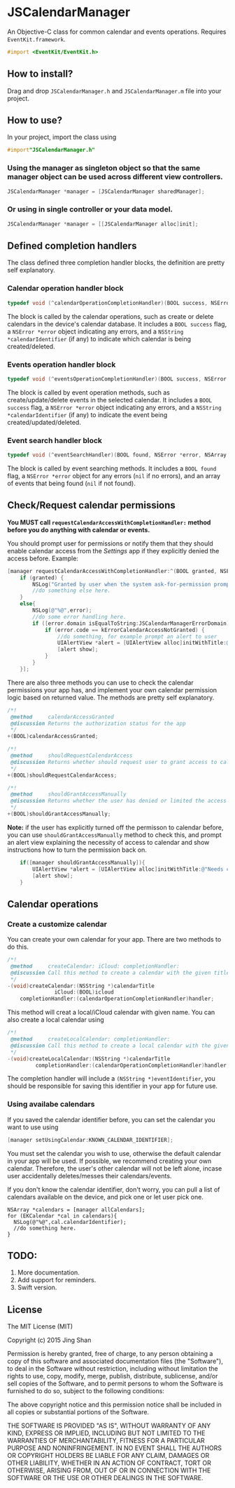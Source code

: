 # JSCalendarManager
An Objective-C class for common calendar and events operations. Requires `EventKit.framework`.
```objective-C
#import <EventKit/EventKit.h>
```

## How to install?
Drag and drop `JSCalendarManager.h` and `JSCalendarManager.m` file into your project. 

## How to use?
In your project, import the class using
```objective-C
#import"JSCalendarManager.h"
```

### Using the manager as singleton object so that the same manager object can be used across different view controllers.
```objective-C
JSCalendarManager *manager = [JSCalendarManager sharedManager];
```

### Or using in single controller or your data model.
```objective-C
JSCalendarManager *manager = [[JSCalendarManager alloc]init];
```
## Defined completion handlers
The class defined three completion handler blocks, the definition are pretty self explanatory. 
### Calendar operation handler block
```objective-C
typedef void (^calendarOperationCompletionHandler)(BOOL success, NSError *error, NSString *calendarIdentifier);
```
The block is called by the calendar operations, such as create or delete calendars in the device's calendar database. It includes a `BOOL success` flag, a `NSError *error` object indicating any errors, and a `NSString *calendarIdentifier` (if any) to indicate which calendar is being created/deleted.

### Events operation handler block
```objective-C
typedef void (^eventsOperationCompletionHandler)(BOOL success, NSError *error, NSString *eventIdentifier);
```
The block is called by event operation methods, such as create/update/delete events in the selected calendar.  It includes a `BOOL success` flag, a `NSError *error` object indicating any errors, and a `NSString *calendarIdentifier` (if any) to indicate the event being created/updated/deleted.

### Event search handler block
```objective-C
typedef void (^eventSearchHandler)(BOOL found, NSError *error, NSArray *eventsArray);
```
The block is called by event searching methods. It includes a `BOOL found` flag, a `NSError *error` object for any errors (`nil` if no errors), and an array of events that being found (`nil` if not found).

## Check/Request calendar permissions
**You MUST call `requestCalendarAccessWithCompletionHandler:` method before you do anything with calendar or events.**

You should prompt user for permissions or notify them that they should enable calendar access from the *Settings* app if they explicitly denied the access before. Example:
```objective-C
[manager requestCalendarAccessWithCompletionHandler:^(BOOL granted, NSError *error){
	if (granted) {
		NSLog("Granted by user when the system ask-for-permission prompt is shown. Or the user already granted permission before.");	
		//do something else here.
	}
	else{
		NSLog(@"%@",error);
		//do some error handling here.
		if ([error.domain isEqualToString:JSCalendarManagerErrorDomain]) {
			if (error.code == kErrorCalendarAccessNotGranted) {
				//do something, for example prompt an alert to user
				UIAlertView *alert = [UIAlertView alloc]initWithTitle:@"Needs calendar access" message:@"The app needs to access to your calendar. Please go the Settings app to turn on the permission." delegate:self cancelButtonTitle:@"OK" otherButtonTitles:nil, nil];
				[alert show];
			}
		}
	}];
```

There are also three methods you can use to check the calendar permissions your app has, and implement your own calendar permission logic based on returned value. The methods are pretty self explanatory.
```objective-C
/*!
 @method     calendarAccessGranted
 @discussion Returns the authorization status for the app
 */
+(BOOL)calendarAccessGranted;

/*!
 @method     shouldRequestCalendarAccess
 @discussion Returns whether should request user to grant access to calendar by the use. Call requestCalendarAccessWithCompletionHandler: method to prompt user for permissions.
 */
+(BOOL)shouldRequestCalendarAccess;

/*!
 @method     shouldGrantAccessManually
 @discussion Returns whether the user has denied or limited the access to calendar.
 */
+(BOOL)shouldGrantAccessManually;
```
**Note:** if the user has explicitly turned off the permisson to calendar before, you can use `shouldGrantAccessManually` method to check this, and prompt an alert view explaining the necessity of access to calendar and show instructions how to turn the permission back on.
```objective-C
	if([manager shouldGrantAccessManually]){
		UIAlertView *alert = [UIAlertView alloc]initWithTitle:@"Needs calendar access" message:@"The app needs to access to your calendar. Please go the Settings app to turn on the permission." delegate:self cancelButtonTitle:@"OK" otherButtonTitles:nil, nil];
		[alert show];
	}
```

## Calendar operations
### Create a customize calendar
You can create your own calendar for your app. There are two methods to do this.
```objective-C
/*!
 @method     createCalendar: iCloud: completionHandler:
 @discussion Call this method to create a calendar with the given title. The parameter iCloud indicates whether this calendar is on icloud.
 */
-(void)createCalendar:(NSString *)calendarTitle
			   iCloud:(BOOL)icloud
	completionHandler:(calendarOperationCompletionHandler)handler;
```
This method will creat a local/iCloud calendar with given name. You can also create a local calendar using 
```objective-C
/*!
 @method     createLocalCalendar: completionHandler:
 @discussion Call this method to create a local calendar with the given title.
 */
-(void)createLocalCalendar:(NSString *)calendarTitle
		 completionHandler:(calendarOperationCompletionHandler)handler;
```
The completion handler will include a `(NSString *)eventIdentifier`, you should be responsible for saving this identifier in your app for future use.

### Using availabe calendars
If you saved the calendar identifier before, you can set the calendar you want to use using
```objective-C
[manager setUsingCalendar:KNOWN_CALENDAR_IDENTIFIER];
```
You must set the calendar you wish to use, otherwise the default calendar in your app will be used. 
If possible, we recommend creating your own calendar. Therefore, the user's other calendar will not be left alone, incase user accidentally deletes/messes their calendars/events.

If you don't know the calendar identifier, don't worry, you can pull a list of calendars available on the device, and pick one or let user pick one.
```obejective-C
NSArray *calendars = [manager allCalendars];
for (EKCalendar *cal in calendars){
  NSLog(@"%@",cal.calendarIdentifier);
  //do something here.
}
```  

## TODO:
1. More documentation.
2. Add support for reminders.
3. Swift version.

## License
The MIT License (MIT)

Copyright (c) 2015 Jing Shan

Permission is hereby granted, free of charge, to any person obtaining a copy
of this software and associated documentation files (the "Software"), to deal
in the Software without restriction, including without limitation the rights
to use, copy, modify, merge, publish, distribute, sublicense, and/or sell
copies of the Software, and to permit persons to whom the Software is
furnished to do so, subject to the following conditions:

The above copyright notice and this permission notice shall be included in all
copies or substantial portions of the Software.

THE SOFTWARE IS PROVIDED "AS IS", WITHOUT WARRANTY OF ANY KIND, EXPRESS OR
IMPLIED, INCLUDING BUT NOT LIMITED TO THE WARRANTIES OF MERCHANTABILITY,
FITNESS FOR A PARTICULAR PURPOSE AND NONINFRINGEMENT. IN NO EVENT SHALL THE
AUTHORS OR COPYRIGHT HOLDERS BE LIABLE FOR ANY CLAIM, DAMAGES OR OTHER
LIABILITY, WHETHER IN AN ACTION OF CONTRACT, TORT OR OTHERWISE, ARISING FROM,
OUT OF OR IN CONNECTION WITH THE SOFTWARE OR THE USE OR OTHER DEALINGS IN THE
SOFTWARE.
